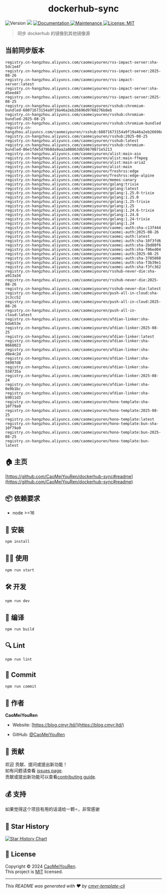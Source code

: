 <h1 align="center">dockerhub-sync </h1>
<p>
  <img alt="Version" src="https://img.shields.io/badge/version-0.1.0-blue.svg?cacheSeconds=2592000" />
  <img src="https://img.shields.io/badge/node-%3E%3D16-blue.svg" />
  <a href="https://github.com/CaoMeiYouRen/dockerhub-sync#readme" target="_blank">
    <img alt="Documentation" src="https://img.shields.io/badge/documentation-yes-brightgreen.svg" />
  </a>
  <a href="https://github.com/CaoMeiYouRen/dockerhub-sync/graphs/commit-activity" target="_blank">
    <img alt="Maintenance" src="https://img.shields.io/badge/Maintained%3F-yes-green.svg" />
  </a>
  <a href="https://github.com/CaoMeiYouRen/dockerhub-sync/blob/master/LICENSE" target="_blank">
    <img alt="License: MIT" src="https://img.shields.io/github/license/CaoMeiYouRen/dockerhub-sync?color=yellow" />
  </a>
</p>


> 同步 dockerhub 的镜像到其他镜像源

## 当前同步版本

<!-- DOCKER_START -->
```
registry.cn-hangzhou.aliyuncs.com/caomeiyouren/rss-impact-server:sha-5dc1e4f
registry.cn-hangzhou.aliyuncs.com/caomeiyouren/rss-impact-server:2025-08-26
registry.cn-hangzhou.aliyuncs.com/caomeiyouren/rss-impact-server:latest
registry.cn-hangzhou.aliyuncs.com/caomeiyouren/rss-impact-server:sha-d5eed47
registry.cn-hangzhou.aliyuncs.com/caomeiyouren/rss-impact-server:2025-08-25
registry.cn-hangzhou.aliyuncs.com/caomeiyouren/rsshub:chromium-bundled-68071673154a9f19a46a2eb26696d9760276b8eb
registry.cn-hangzhou.aliyuncs.com/caomeiyouren/rsshub:chromium-bundled-2025-08-25
registry.cn-hangzhou.aliyuncs.com/caomeiyouren/rsshub:chromium-bundled
registry.cn-hangzhou.aliyuncs.com/caomeiyouren/rsshub:68071673154a9f19a46a2eb26696d9760276b8eb
registry.cn-hangzhou.aliyuncs.com/caomeiyouren/rsshub:2025-08-25
registry.cn-hangzhou.aliyuncs.com/caomeiyouren/rsshub:latest
registry.cn-hangzhou.aliyuncs.com/caomeiyouren/rsshub:chromium-bundled-86e1fde5d79b8da9aa2a88863db59870871e5213
registry.cn-hangzhou.aliyuncs.com/caomeiyouren/alist:main-aio
registry.cn-hangzhou.aliyuncs.com/caomeiyouren/alist:main-ffmpeg
registry.cn-hangzhou.aliyuncs.com/caomeiyouren/alist:main-aria2
registry.cn-hangzhou.aliyuncs.com/caomeiyouren/alist:main
registry.cn-hangzhou.aliyuncs.com/caomeiyouren/freshrss:edge
registry.cn-hangzhou.aliyuncs.com/caomeiyouren/freshrss:edge-alpine
registry.cn-hangzhou.aliyuncs.com/caomeiyouren/memos:canary
registry.cn-hangzhou.aliyuncs.com/caomeiyouren/golang:trixie
registry.cn-hangzhou.aliyuncs.com/caomeiyouren/golang:latest
registry.cn-hangzhou.aliyuncs.com/caomeiyouren/golang:1.25.0-trixie
registry.cn-hangzhou.aliyuncs.com/caomeiyouren/golang:1.25.0
registry.cn-hangzhou.aliyuncs.com/caomeiyouren/golang:1.25-trixie
registry.cn-hangzhou.aliyuncs.com/caomeiyouren/golang:1.25
registry.cn-hangzhou.aliyuncs.com/caomeiyouren/golang:1.24.6-trixie
registry.cn-hangzhou.aliyuncs.com/caomeiyouren/golang:1.24.6
registry.cn-hangzhou.aliyuncs.com/caomeiyouren/golang:1.24-trixie
registry.cn-hangzhou.aliyuncs.com/caomeiyouren/golang:1.24
registry.cn-hangzhou.aliyuncs.com/caomeiyouren/caomei-auth:sha-c13f444
registry.cn-hangzhou.aliyuncs.com/caomeiyouren/caomei-auth:2025-08-26
registry.cn-hangzhou.aliyuncs.com/caomeiyouren/caomei-auth:latest
registry.cn-hangzhou.aliyuncs.com/caomeiyouren/caomei-auth:sha-10f3fd6
registry.cn-hangzhou.aliyuncs.com/caomeiyouren/caomei-auth:sha-2bd80f6
registry.cn-hangzhou.aliyuncs.com/caomeiyouren/caomei-auth:sha-f06ed04
registry.cn-hangzhou.aliyuncs.com/caomeiyouren/caomei-auth:2025-08-25
registry.cn-hangzhou.aliyuncs.com/caomeiyouren/caomei-auth:sha-3785088
registry.cn-hangzhou.aliyuncs.com/caomeiyouren/caomei-auth:sha-f3b39e1
registry.cn-hangzhou.aliyuncs.com/caomeiyouren/caomei-auth:sha-f3fc362
registry.cn-hangzhou.aliyuncs.com/caomeiyouren/rsshub-never-die:sha-a913a34
registry.cn-hangzhou.aliyuncs.com/caomeiyouren/rsshub-never-die:2025-08-26
registry.cn-hangzhou.aliyuncs.com/caomeiyouren/rsshub-never-die:latest
registry.cn-hangzhou.aliyuncs.com/caomeiyouren/push-all-in-cloud:sha-2c3cc52
registry.cn-hangzhou.aliyuncs.com/caomeiyouren/push-all-in-cloud:2025-08-26
registry.cn-hangzhou.aliyuncs.com/caomeiyouren/push-all-in-cloud:latest
registry.cn-hangzhou.aliyuncs.com/caomeiyouren/afdian-linker:sha-bda653e
registry.cn-hangzhou.aliyuncs.com/caomeiyouren/afdian-linker:2025-08-25
registry.cn-hangzhou.aliyuncs.com/caomeiyouren/afdian-linker:latest
registry.cn-hangzhou.aliyuncs.com/caomeiyouren/afdian-linker:sha-0668023
registry.cn-hangzhou.aliyuncs.com/caomeiyouren/afdian-linker:sha-d0e4c2d
registry.cn-hangzhou.aliyuncs.com/caomeiyouren/afdian-linker:sha-56907d8
registry.cn-hangzhou.aliyuncs.com/caomeiyouren/afdian-linker:sha-558735a
registry.cn-hangzhou.aliyuncs.com/caomeiyouren/afdian-linker:2025-08-24
registry.cn-hangzhou.aliyuncs.com/caomeiyouren/afdian-linker:sha-0e9b1bc
registry.cn-hangzhou.aliyuncs.com/caomeiyouren/afdian-linker:sha-b9011d3
registry.cn-hangzhou.aliyuncs.com/caomeiyouren/hono-template:sha-10f79a9
registry.cn-hangzhou.aliyuncs.com/caomeiyouren/hono-template:2025-08-25
registry.cn-hangzhou.aliyuncs.com/caomeiyouren/hono-template:latest
registry.cn-hangzhou.aliyuncs.com/caomeiyouren/hono-template:bun-sha-10f79a9
registry.cn-hangzhou.aliyuncs.com/caomeiyouren/hono-template:bun-2025-08-25
registry.cn-hangzhou.aliyuncs.com/caomeiyouren/hono-template:bun-latest
```
<!-- DOCKER_END -->

## 🏠 主页

[https://github.com/CaoMeiYouRen/dockerhub-sync#readme](https://github.com/CaoMeiYouRen/dockerhub-sync#readme)


## 📦 依赖要求


- node >=16

## 🚀 安装

```sh
npm install
```

## 👨‍💻 使用

```sh
npm run start
```

## 🛠️ 开发

```sh
npm run dev
```

## 🔧 编译

```sh
npm run build
```

## 🔍 Lint

```sh
npm run lint
```

## 💾 Commit

```sh
npm run commit
```


## 👤 作者


**CaoMeiYouRen**

* Website: [https://blog.cmyr.ltd/](https://blog.cmyr.ltd/)

* GitHub: [@CaoMeiYouRen](https://github.com/CaoMeiYouRen)


## 🤝 贡献

欢迎 贡献、提问或提出新功能！<br />如有问题请查看 [issues page](https://github.com/CaoMeiYouRen/dockerhub-sync/issues). <br/>贡献或提出新功能可以查看[contributing guide](https://github.com/CaoMeiYouRen/dockerhub-sync/blob/master/CONTRIBUTING.md).

## 💰 支持

如果觉得这个项目有用的话请给一颗⭐️，非常感谢

## 🌟 Star History

[![Star History Chart](https://api.star-history.com/svg?repos=CaoMeiYouRen/dockerhub-sync&type=Date)](https://star-history.com/#CaoMeiYouRen/dockerhub-sync&Date)

## 📝 License

Copyright © 2024 [CaoMeiYouRen](https://github.com/CaoMeiYouRen).<br />
This project is [MIT](https://github.com/CaoMeiYouRen/dockerhub-sync/blob/master/LICENSE) licensed.

***
_This README was generated with ❤️ by [cmyr-template-cli](https://github.com/CaoMeiYouRen/cmyr-template-cli)_
